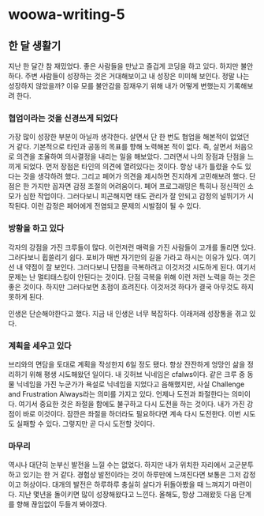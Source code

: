 # woowa-writing-5

## 한 달 생활기

지난 한 달간 참 재밌었다.
좋은 사람들을 만났고 즐겁게 코딩을 하고 있다.
하지만 불안하다.
주변 사람들이 성장하는 것은 거대해보이고 내 성장은 미미해 보인다.
정말 나는 성장하지 않았을까?
이유 모를 불안감을 잠재우기 위해 내가 어떻게 변했는지 기록해보려 한다.

### 협업이라는 것을 신경쓰게 되었다
가장 많이 성장한 부분이 아닐까 생각한다.
살면서 단 한 번도 협업을 해본적이 없었던 거 같다.
기본적으로 타인과 공동의 목표를 향해 노력해본 적이 없다.
즉, 살면서 처음으로 의견을 조율하여 의사결정을 내리는 일을 해보았다.
그러면서 나의 장점과 단점을 느끼게 되었다.
먼저 장점은 타인의 의견에 열려있다는 것이다.
항상 내가 틀렸을 수도 있다는 것을 생각하려 했다.
그리고 페어가 의견을 제시하면 진지하게 고민해보려 했다.
단점은 한 가지만 꼽자면 감정 조절의 어려움이다.
페어 프로그래밍은 특히나 정신적인 소모가 심한 작업이다.
그러다보니 피곤해지면 태도 관리가 잘 안되고 감정의 널뛰기가 시작된다.
이런 감정은 페어에게 전염되고 문제의 시발점이 될 수 있다.

### 방황을 하고 있다
각자의 강점을 가진 크루들이 많다.
이런저런 매력을 가진 사람들이 고개를 돌리면 있다.
그러다보니 휩쓸리기 쉽다.
포비가 매번 자기만의 길을 가라고 하시는 이유가 있다.
여기선 내 약점이 잘 보인다.
그러다보니 단점을 극복하려고 이것저것 시도하게 된다.
여기서 문제는 난 멀티태스킹이 안된다는 것이다.
단점 극복을 위해 이런 저런 노력을 하는 것은 좋은 것이다.
하지만 그러다보면 초점이 흐려진다.
이것저것 하다가 결국 아무것도 하지 못하게 된다.

인생은 단순해야한다고 했다.
지금 내 인생은 너무 복잡하다.
이래저래 성장통을 겪고 있다.

### 계획을 세우고 있다
브리와의 면담을 토대로 계획을 작성한지 6일 정도 됐다.
항상 잔잔하게 엉망인 삶을 정리하기 위해 평생 시도해왔던 일이다.
내 깃허브 닉네임은 cfalws이다.
같은 크루 중 동물 닉네임을 가진 누군가가 욕설로 닉네임을 지었다고 음해했지만,
사실 Challenge and Frustration Always라는 의미를 가지고 있다.
언제나 도전과 좌절한다는 의미이다.
여기서 중요한 것은 좌절을 함에도 불구하고 다시 도전을 하는 것이다.
내가 가진 강점이 바로 이것이다.
잠깐은 좌절을 하더라도 필요하다면 계속 다시 도전한다.
이번 시도도 실패할 수 있다.
그렇지만 곧 다시 도전할 것이다.

### 마무리
역시나 대단히 눈부신 발전을 느낄 수는 없었다.
하지만 내가 위치한 자리에서 고군분투하고 있기는 한 거 같다.
경험상 발전이라는 것이 하루만에 느껴진다면 보통은 그저 감정이고 허상이다.
대개의 발전은 하루하루 충실히 살다가 뒤돌아봤을 때 느껴지기 마련이다.
지난 몇년을 돌이키면 많이 성장해왔다고 느낀다.
올해도, 항상 그래왔듯 다음 단계를 향해 끊임없이 두들겨 봐야겠다.
